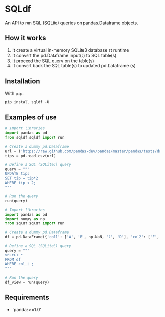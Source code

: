 # SQLdf
An API to run SQL (SQLite) queries on pandas.Dataframe objects.

## How it works
1) It create a virtual in-memory SQLite3 database at runtime
2) It convert the pd.Dataframe input(s) to SQL table(s)
3) It proceed the SQL query on the table(s)
4) It convert back the SQL table(s) to updated pd.Dataframe (s)

## Installation
With `pip`:

```
pip install sqldf -U
```

## Examples of use

```python
# Import libraries
import pandas as pd
from sqldf.sqldf import run

# Create a dummy pd.Dataframe
url = ('https://raw.github.com/pandas-dev/pandas/master/pandas/tests/data/tips.csv')
tips = pd.read_csv(url)

# Define a SQL (SQLite3) query
query = """
UPDATE tips
SET tip = tip*2
WHERE tip < 2;
"""

# Run the query
run(query)
```

```python
# Import libraries
import pandas as pd
import numpy as np
from sqldf.sqldf import run

# Create a dummy pd.Dataframe
df = pd.DataFrame({'col1': ['A', 'B', np.NaN, 'C', 'D'], 'col2': ['F', np.NaN, 'G', 'H', 'I']})

# Define a SQL (SQLite3) query
query = """
SELECT *
FROM df
WHERE col_1 ;
"""

# Run the query
df_view = run(query)
```
## Requirements
* 'pandas>=1.0'
